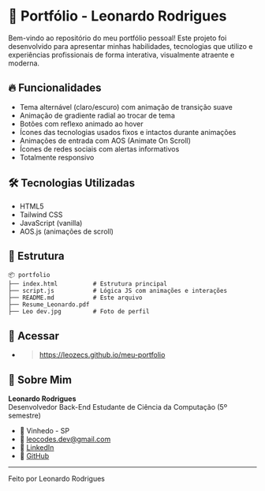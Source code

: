 # 💼 Portfólio - Leonardo Rodrigues

Bem-vindo ao repositório do meu portfólio pessoal! Este projeto foi desenvolvido para apresentar minhas habilidades, tecnologias que utilizo e experiências profissionais de forma interativa, visualmente atraente e moderna.

## 🔥 Funcionalidades

- Tema alternável (claro/escuro) com animação de transição suave
- Animação de gradiente radial ao trocar de tema 
- Botões com reflexo animado ao hover
- Ícones das tecnologias usados fixos e intactos durante animações
- Animações de entrada com AOS (Animate On Scroll)
- Ícones de redes sociais com alertas informativos
- Totalmente responsivo

## 🛠️ Tecnologias Utilizadas

- HTML5
- Tailwind CSS
- JavaScript (vanilla)
- AOS.js (animações de scroll)

## 📁 Estrutura

```
📦 portfolio
├── index.html          # Estrutura principal
├── script.js           # Lógica JS com animações e interações
├── README.md           # Este arquivo
├── Resume_Leonardo.pdf
├── Leo dev.jpg         # Foto de perfil
```


## 📲 Acessar
 - > https://leozecs.github.io/meu-portfolio

## 👤 Sobre Mim
**Leonardo Rodrigues**  
Desenvolvedor Back-End 
Estudante de Ciência da Computação (5º semestre)

- 📍 Vinhedo - SP
- 📧 [leocodes.dev@gmail.com](mailto:leocodes.dev@gmail.com)
- 🔗 [LinkedIn](https://linkedin.com/in/leocodesdev)
- 🐙 [GitHub](https://github.com/leozecs)

---

Feito por Leonardo Rodrigues
